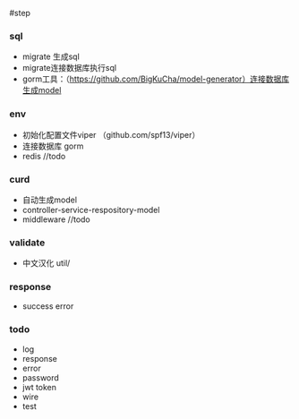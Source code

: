 #step

### sql
- migrate 生成sql
- migrate连接数据库执行sql
- gorm工具：（https://github.com/BigKuCha/model-generator）连接数据库生成model


### env
- 初始化配置文件viper	（github.com/spf13/viper）
- 连接数据库 gorm
- redis //todo

### curd
- 自动生成model
- controller-service-respository-model
- middleware  //todo

### validate
- 中文汉化 util/

### response
- success error

### todo
- log
- response
- error
- password
- jwt token
- wire
- test
